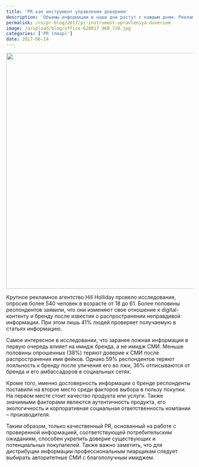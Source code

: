 ```yaml
---
title: 'PR как инструмент управления доверием'
description: 'Объемы информации в наши дни растут с каждым днем. Рекламные сообщения гласят то, что хотят услышать потребители вне зависимости от соответствия информации действительности. PR – возможность для брендов присутствовать в информационном поле, к которому у общества больше доверия, нежели чем к прямой рекламе. Тем не менее, ввиду распространения недостоверных новостей доверие'
permalink: /ru/pr-blog/2017/pr-instrument-upravleniya-doveriem
image: /a/upload/blog/office-620817_960_720.jpg
categories: ['PR (пиар)']
date: 2017-06-14
---
```

<img src="{{ site.assets }}/upload/blog/office-620817_960_720.jpg" width="960" height="637" alt="">
<p>Крупное рекламное агентство Hill Holliday провело исследование, опросив более 540 человек в возрасте от 18 до 61. Более половины респондентов заявили, что они изменяют свое отношение к digital-контенту и бренду после известия о распространении неправдивой информации. При этом лишь 41% людей проверяет получаемую в статьях информацию.</p>
<p>Самое интересное в исследовании, что заранее ложная информация в первую очередь влияет на имидж бренда, а не имидж СМИ. Меньше половины опрошенных (38%) теряют доверие к СМИ после распространения ими фейков. Однако 59% респондентов теряют лояльность к бренду после уличения его во лжи, 36% отписываются от бренда и его амбассадоров в социальных сетях.</p>
<p>Кроме того, именно достоверность информации о бренде респонденты поставили на второе место среди факторов выбора в пользу покупки. На первом месте стоит качество продукта или услуги. Также значимыми факторами являются аутентичность продукта, его экологичность и корпоративная социальная ответственность компании – производителя.</p>
<p>Таким образом, только качественный PR, основанный на работе с проверенной информацией, соответствующей потребительским ожиданиям, способен укрепить доверие существующих и потенциальных покупателей. Также важно заметить, что для дистрибуции информации профессиональным пиарщикам следует выбирать авторитетные СМИ с благополучным имиджем.</p>

